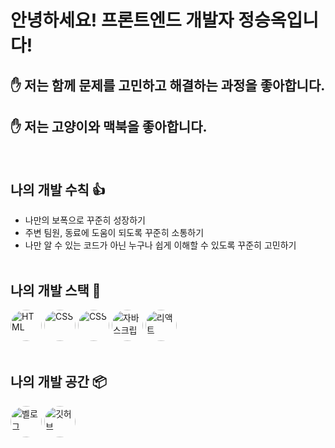 # 안녕하세요! 프론트엔드 개발자 정승옥입니다!

## ✋ 저는 함께 문제를 고민하고 해결하는 과정을 좋아합니다.

## ✋ 저는 고양이와 맥북을 좋아합니다.

<br/>

## 나의 개발 수칙 👍

- 나만의 보폭으로 꾸준히 성장하기
- 주변 팀원, 동료에 도움이 되도록 꾸준히 소통하기
- 나만 알 수 있는 코드가 아닌 누구나 쉽게 이해할 수 있도록 꾸준히 고민하기
  <br/>
  <br/>

## 나의 개발 스택 📌

<img src="https://media.vlpt.us/images/jacoblee19/post/37558a06-0678-4657-adb2-e1e957e6d8f0/html.webp" alt="HTML" width="50" height="50" style="object-fit:cover; border-radius:50%;">
<img src="https://media.vlpt.us/images/daybreak/post/1c7df7ec-65ee-4617-8b97-31dddd944dc3/css.jpg" alt="CSS" width="50" height="50" style="object-fit:cover;border-radius:50%;">
<img src="https://heropy.blog/css/images/vendor_icons/sass.png" alt="CSS" width="50" height="50" style="object-fit:cover;border-radius:50%;">
<img src="https://upload.wikimedia.org/wikipedia/commons/thumb/9/99/Unofficial_JavaScript_logo_2.svg/1200px-Unofficial_JavaScript_logo_2.svg.png" alt="자바스크립트" width="50" height="50" style="object-fit:cover;border-radius:50%;">
<img src="https://reactjs-kr.firebaseapp.com/logo-og.png" alt="리액트" width="50" height="50" style="object-fit:cover;border-radius:50%;">
<br/>
<br/>

## 나의 개발 공간 📦

<a href="https://velog.io/@vsnm25" target="_blank"><img src="https://media.vlpt.us/images/velog/post/ebf87853-b6b7-47af-a659-d97fb39e66b0/velog_logo.png" alt="벨로그" width="50" height="50" style="object-fit:cover;border-radius:50%;"></a>
<a href="https://velog.io/@vsnm25" target="_blank"><img src="https://github.githubassets.com/images/modules/logos_page/GitHub-Mark.png" alt="깃허브" width="50" height="50" style="object-fit:cover;border-radius:50%;"></a>
